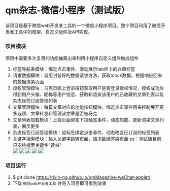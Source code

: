 
# qm杂志-微信小程序（测试版）
该项目是基于微信web开发者工具的一个微信小程序项目。整个项目利用了微信开发者工具中的框架、自定义组件及API实现。
 
### 项目模块
项目中需要多次复用的功能抽离出来利用小程序自定义组件做成组件
1. 标签导航条模块：绑定点击事件、滑动展示tab栏上的兴趣标签
2. 请求数据模块：调用封装好的数据请求方法，获取mock数据，根据响应回来的数据渲染页面
3. 授权管理模块：马克页面上登录按钮获取用户是否登录授权情况，授权成功后得到用户头像、昵称等用户信息、获取和渲染该用户的已收藏的文章列表以及杂志标签订阅管理列表
4. 文章管理模块：每篇文章对应的功能按钮模块，绑定点击事件用来控制展开更多选项、文章转发和管理该文章是否被马克
5. 文章列表加载模块：上拉页面绑定下拉触底事件，动态加载、更新渲染文章列表，展示更多
6. 杂志标签订阅管理模块：给标签绑定点击事件，动态改变已订阅的标签列表
7. 关键字搜索模块：输入关键字跳转页面，请求数据渲染页面
ps：测试版目前只支持搜索关键字"读书"  
![](https://github.com/rixin-Ng/qmMagazine-weChat-applet/raw/master/showImg/1.png)
![](https://github.com/rixin-Ng/qmMagazine-weChat-applet/raw/master/showImg/2.png)
![](https://github.com/rixin-Ng/qmMagazine-weChat-applet/raw/master/showImg/4.png)
![](https://github.com/rixin-Ng/qmMagazine-weChat-applet/raw/master/showImg/5.png)
![](https://github.com/rixin-Ng/qmMagazine-weChat-applet/raw/master/showImg/6.png)  

### 项目运行
1. $ git clone https://rixin-ng.github.io/qmMagazine-weChat-applet/
2. 下载 `微信web开发者工具` 并导入项目即可看到效果
